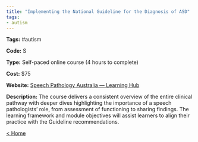```yaml
---
title: "Implementing the National Guideline for the Diagnosis of ASD"
tags:
- autism
---
```


<p><b>Tags:</b> #autism</p>
<p><b>Code:</b> S</p>
<p><b>Type:</b> Self-paced online course (4 hours to complete)</p>
<p><b>Cost:</b> $75</p>
<p><b>Website:</b>
<a href="https://learninghub.speechpathologyaustralia.org.au/speechpathologyaust/2599-implementing-the-national-guideline-for-the-assessment-and-diagnosis-of-asd/">Speech Pathology Australia — Learning Hub</a></p>

<p><b>Description:</b>
The course delivers a consistent overview of the entire clinical pathway with deeper dives highlighting the importance of a speech pathologists’ role, from assessment of functioning to sharing findings. The learning framework and module objectives will assist learners to align their practice with the Guideline recommendations.</p>

<p><a href="https://speechiegoodies.github.io/CPD-Vault">&lt; Home</a></p>